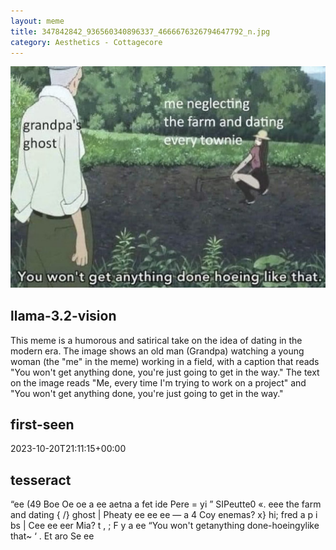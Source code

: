 ```yaml
---
layout: meme
title: 347842842_936560340896337_4666676326794647792_n.jpg
category: Aesthetics - Cottagecore
---
```


<div markdown="0"><a href="347842842_936560340896337_4666676326794647792_n.jpg"><img class="photo" src="347842842_936560340896337_4666676326794647792_n.jpg" /></a>

<h2>llama-3.2-vision</h2>
<p title="Llama-3.2-Vision-11B is a really good model that probably gets the visual details right but doesn't understand literary or media references, and often fails to accurately represent the physical arrangement of objects and the implied relationships between the objects.">This meme is a humorous and satirical take on the idea of dating in the modern era. The image shows an old man (Grandpa) watching a young woman (the &quot;me&quot; in the meme) working in a field, with a caption that reads &quot;You won&#x27;t get anything done, you&#x27;re just going to get in the way.&quot; The text on the image reads &quot;Me, every time I&#x27;m trying to work on a project&quot; and &quot;You won&#x27;t get anything done, you&#x27;re just going to get in the way.&quot;</p>

<h2>first-seen</h2>
<p title="Because Git doesn't preserve file modification times, this metadata file contains the file's modification time when it was added to the library.">2023-10-20T21:11:15+00:00</p>

<h2>tesseract</h2>
<p title="Tesseract is often terrible and just gives a lot of nonsense characters, but it used to be the state of the art, and usually it is better at correctly representing text than llama-3.2-vision-11b.">“ee (49 Boe Oe oe a ee aetna a fet ide Pere = yi ” SIPeutte0 «. eee the farm and dating &#123; /&#125; ghost | Pheaty ee ee ee — a 4 Coy enemas? x&#125; hi; fred a p i bs | Cee ee eer Mia? t , ; F y a ee  “You won&#x27;t getanything done-hoeingylike that~ ‘ . Et aro Se ee</p>

</div>

